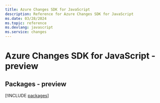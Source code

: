 ```yaml
---
title: Azure Changes SDK for JavaScript
description: Reference for Azure Changes SDK for JavaScript
ms.date: 03/28/2024
ms.topic: reference
ms.devlang: javascript
ms.service: changes
---
```

# Azure Changes SDK for JavaScript - preview
## Packages - preview
[!INCLUDE [packages](changes-index.md)]